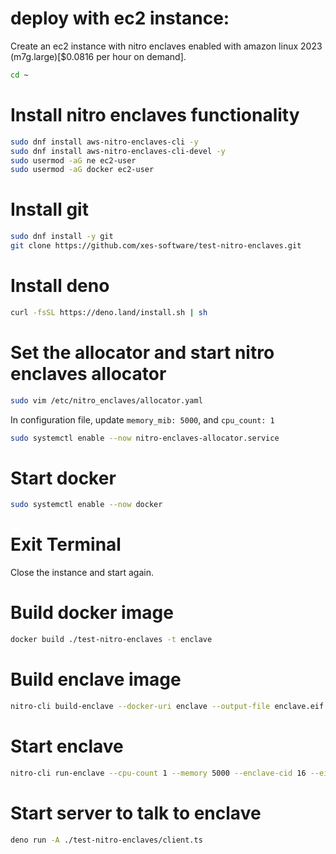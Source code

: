 # deploy with ec2 instance:

Create an ec2 instance with nitro enclaves enabled with amazon linux 2023 (m7g.large)[$0.0816 per hour on demand].

```bash
cd ~
```

# Install nitro enclaves functionality

```bash
sudo dnf install aws-nitro-enclaves-cli -y
sudo dnf install aws-nitro-enclaves-cli-devel -y
sudo usermod -aG ne ec2-user
sudo usermod -aG docker ec2-user
```

# Install git

```bash
sudo dnf install -y git
git clone https://github.com/xes-software/test-nitro-enclaves.git
```

# Install deno

```bash
curl -fsSL https://deno.land/install.sh | sh
```

# Set the allocator and start nitro enclaves allocator

```bash
sudo vim /etc/nitro_enclaves/allocator.yaml
```

In configuration file, update `memory_mib: 5000`, and `cpu_count: 1`

```bash
sudo systemctl enable --now nitro-enclaves-allocator.service
```

# Start docker

```bash
sudo systemctl enable --now docker
```

# Exit Terminal

Close the instance and start again.

# Build docker image

```bash
docker build ./test-nitro-enclaves -t enclave
```

# Build enclave image

```bash
nitro-cli build-enclave --docker-uri enclave --output-file enclave.eif
```

# Start enclave

```bash
nitro-cli run-enclave --cpu-count 1 --memory 5000 --enclave-cid 16 --eif-path enclave.eif --debug-mode
```

# Start server to talk to enclave

```bash
deno run -A ./test-nitro-enclaves/client.ts
```
